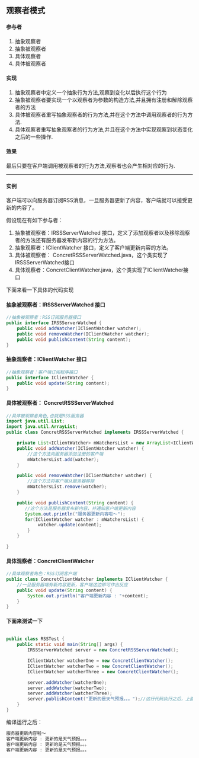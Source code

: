 ## 观察者模式

#### 参与者
1. 抽象观察者
2. 抽象被观察者
3. 具体观察者
4. 具体被观察者

#### 实现
1. 抽象观察者中定义一个抽象行为方法,观察到变化以后执行这个行为
2. 抽象被观察者要实现一个以观察者为参数的构造方法,并且拥有注册和解除观察者的方法
3. 具体被观察者重写抽象观察者的行为方法,并在这个方法中调用观察者的行为方法.
4. 具体观察者重写抽象观察者的行为方法,并且在这个方法中实现观察到状态变化之后的一些操作.

#### 效果
最后只要在客户端调用被观察者的行为方法,观察者也会产生相对应的行为.

- - -

#### 实例

客户端可以向服务器订阅RSS消息，一旦服务器更新了内容，客户端就可以接受更新的内容了。

假设现在有如下参与者：

1. 抽象被观察者：IRSSServerWatched 接口，定义了添加观察者以及移除观察者的方法还有服务器发布新内容的行为方法。
2. 抽象观察者：IClientWatcher 接口，定义了客户端更新内容的方法。
3. 具体被观察者： ConcretRSSServerWatched.java，这个类实现了IRSSServerWatched接口
4. 具体观察者：ConcretClientWatcher.java，这个类实现了IClientWatcher接口

下面来看一下具体的代码实现

####  抽象被观察者：IRSSServerWatched 接口

```java
//抽象被观察者：RSS订阅服务器接口
public interface IRSSServerWatched {
    public void addWatcher(IClientWatcher watcher);
    public void removeWatcher(IClientWatcher watcher);
    public void publishContent(String content);
}
```

#### 抽象观察者：IClientWatcher 接口

```java
//抽象观察者：客户端订阅程序接口
public interface IClientWatcher {
    public void update(String content);
}
```

#### 具体被观察者： ConcretRSSServerWatched

```java
//具体被观察者角色,也就是RSS服务器
import java.util.List;
import java.util.ArrayList;
public class ConcretRSSServerWatched implements IRSSServerWatched {

    private List<IClientWatcher> mWatchersList = new ArrayList<IClientWatcher>();
    public void addWatcher(IClientWatcher watcher) {
        //这个方法向服务器添加注册的客户端
        mWatchersList.add(watcher);
    }

    public void removeWatcher(IClientWatcher watcher) {
        //这个方法将客户端从服务器移除
        mWatchersList.remove(watcher);
    }

    public void publishContent(String content) {
       //这个方法是服务器发布新内容，并通知客户端更新内容
       System.out.println("服务器更新内容啦～");
       for(IClientWatcher watcher : mWatchersList) {
            watcher.update(content);
        }
    }

}

```

#### 具体观察者：ConcretClientWatcher

```java
//具体观察者角色：RSS订阅客户端
public class ConcretClientWatcher implements IClientWatcher {
    //一旦服务器端有新内容更新，客户端这边即可作出反应
    public void update(String content) {
        System.out.println("客户端更新内容 : "+content);
    }
}
```

#### 下面来测试一下

```java

public class RSSTest {
    public static void main(String[] args) {
        IRSSServerWatched server = new ConcretRSSServerWatched();

        IClientWatcher watcherOne = new ConcretClientWatcher();
        IClientWatcher watcherTwo = new ConcretClientWatcher();
        IClientWatcher watcherThree = new ConcretClientWatcher();

        server.addWatcher(watcherOne);
        server.addWatcher(watcherTwo);
        server.addWatcher(watcherThree);
        server.publishContent("更新的是天气预报。。。");//这行代码执行之后，上面这些ConcretClientWatcher的update()也会执行，所以就产生了监听的效果
    }
}
```

编译运行之后：

```java
服务器更新内容啦～
客户端更新内容 : 更新的是天气预报。。。
客户端更新内容 : 更新的是天气预报。。。
客户端更新内容 : 更新的是天气预报。。。
```
